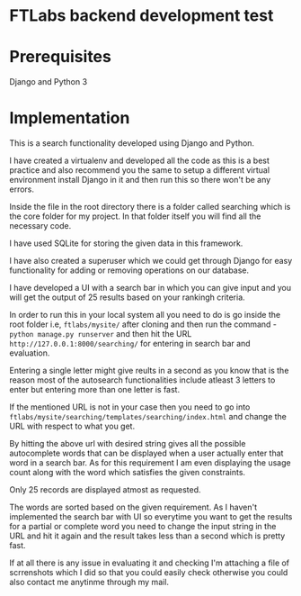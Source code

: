 # FTLabs backend development test

# Prerequisites

Django and Python 3

# Implementation

This is a search functionality developed using Django and Python.

I have created a virtualenv and developed all the code as this is a best practice and also recommend you the same to setup a different virtual environment install Django in it and then run this so there won't be any errors.

Inside the file in the root directory there is a folder called searching which is the core folder for my project. In that folder itself you will find all the necessary code.

I have used SQLite for storing the given data in this framework.

I have also created a superuser which we could get through Django for easy functionality for adding or removing operations on our database.

I have developed a UI with a search bar in which you can give input and you will get the output of 25 results based on your rankingh criteria.

In order to run this in your local system all you need to do is go inside the root folder i.e, ```ftlabs/mysite/``` after cloning and then run the command - ```python manage.py runserver``` and then hit the URL ```http://127.0.0.1:8000/searching/``` for entering in search bar and evaluation.

Entering a single letter might give reults in a second as you know that is the reason most of the autosearch functionalities include atleast 3 letters to enter but entering more than one letter is fast.

If the mentioned URL is not in your case then you need to go into ```ftlabs/mysite/searching/templates/searching/index.html``` and change the URL with respect to what you get.

By hitting the above url with desired string gives all the possible autocomplete words that can be displayed when a user actually enter that word in a search bar. As for this requirement I am even displaying the usage count along with the word which satisfies the given constraints.

Only 25 records are displayed atmost as requested.

The words are sorted based on the given requirement. As I haven't implemented the search bar with UI so everytime you want to get the results for a partial or complete word you need to change the input string in the URL and hit it again and the result takes less than a second which is pretty fast.

If at all there is any issue in evaluating it and checking I'm attaching a file of scrrenshots which I did so that you could easily check otherwise you could also contact me anytinme through my mail.

